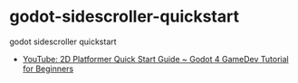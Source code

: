 # godot-sidescroller-quickstart

godot sidescroller quickstart

- [YouTube: 2D Platformer Quick Start Guide ~ Godot 4 GameDev Tutorial for Beginners
](https://youtu.be/43c-Sm5GMbc?list=PLyH-qXFkNSxl0Sg2MUPCz9RPzQOSsNFK5)
